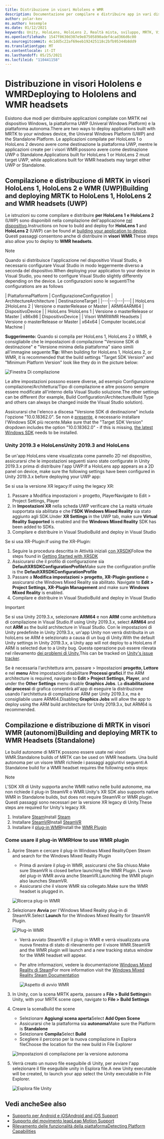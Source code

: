 ```yaml
---
title: Distribuzione in visori Hololens e WMR
description: Documentazione per compilare e distribuire app in vari dispositivi.
author: polar-kev
ms.author: kesemple
ms.date: 01/12/2021
keywords: Unity, HoloLens, HoloLens 2, Realtà mista, sviluppo, MRTK, Visual Studio
ms.openlocfilehash: 1547f0630d307e9e87505890adef4cad366d6c00
ms.sourcegitcommit: 4c1dd5c22af69eeb192425118c2bfb95344b8dd9
ms.translationtype: MT
ms.contentlocale: it-IT
ms.lasthandoff: 05/25/2021
ms.locfileid: "110441158"
---
```

# <a name="deploying-to-hololens-and-wmr-headsets"></a><span data-ttu-id="5e567-104">Distribuzione in visori Hololens e WMR</span><span class="sxs-lookup"><span data-stu-id="5e567-104">Deploying to Hololens and WMR headsets</span></span>

<span data-ttu-id="5e567-105">Esistono due modi per distribuire applicazioni compilate con MRTK nel dispositivo Windows, la piattaforma UWP (Univeral Windows Platform) e la piattaforma autonoma.</span><span class="sxs-lookup"><span data-stu-id="5e567-105">There are two ways to deploy applications built with MRTK to your windows device, the Univeral Windows Platform (UWP) and the Standalone Platform.</span></span> <span data-ttu-id="5e567-106">Le applicazioni compilate per HoloLens 1 o HoloLens 2 devono avere come destinazione la piattaforma UWP, mentre le applicazioni create per i visori WMR possono avere come destinazione UWP o Standalone.</span><span class="sxs-lookup"><span data-stu-id="5e567-106">Applications built for HoloLens 1 or HoloLens 2 must target UWP, while applications built for WMR headsets may target either UWP or Standalone.</span></span>

## <a name="building-and-deploying-mrtk-to-hololens-1-hololens-2-and-wmr-headsets-uwp"></a><span data-ttu-id="5e567-107">Compilazione e distribuzione di MRTK in visori HoloLens 1, HoloLens 2 e WMR (UWP)</span><span class="sxs-lookup"><span data-stu-id="5e567-107">Building and deploying MRTK to HoloLens 1, HoloLens 2 and WMR headsets (UWP)</span></span>

<span data-ttu-id="5e567-108">Le istruzioni su come compilare e distribuire **per HoloLens 1** **e HoloLens 2** (UWP) sono disponibili nella compilazione dell'applicazione [nel dispositivo](/windows/mixed-reality/mrlearning-base-ch1#build-your-application-to-your-device).</span><span class="sxs-lookup"><span data-stu-id="5e567-108">Instructions on how to build and deploy for **HoloLens 1** and **HoloLens 2** (UWP) can be found at [building your application to device](/windows/mixed-reality/mrlearning-base-ch1#build-your-application-to-your-device).</span></span> <span data-ttu-id="5e567-109">Questi passaggi consentono anche di distribuire in **visori WMR**.</span><span class="sxs-lookup"><span data-stu-id="5e567-109">These steps also allow you to deploy to **WMR headsets**.</span></span>

> [!NOTE]
> <span data-ttu-id="5e567-110">Quando si distribuisce l'applicazione nel dispositivo Visual Studio, è necessario configurare Visual Studio in modo leggermente diverso a seconda del dispositivo.</span><span class="sxs-lookup"><span data-stu-id="5e567-110">When deploying your application to your device in Visual Studio, you need to configure Visual Studio slightly differently depending on the device.</span></span> <span data-ttu-id="5e567-111">Le configurazioni sono le seguenti</span><span class="sxs-lookup"><span data-stu-id="5e567-111">The configurations are as follows</span></span>
>
>| <span data-ttu-id="5e567-112">Piattaforma</span><span class="sxs-lookup"><span data-stu-id="5e567-112">Platform</span></span> | <span data-ttu-id="5e567-113">Configurazione</span><span class="sxs-lookup"><span data-stu-id="5e567-113">Configuration</span></span> | <span data-ttu-id="5e567-114">Architecture</span><span class="sxs-lookup"><span data-stu-id="5e567-114">Architecture</span></span> | <span data-ttu-id="5e567-115">Destinazione</span><span class="sxs-lookup"><span data-stu-id="5e567-115">Target</span></span> |
|---|---|---|---|
| <span data-ttu-id="5e567-116">HoloLens 2</span><span class="sxs-lookup"><span data-stu-id="5e567-116">HoloLens 2</span></span> | <span data-ttu-id="5e567-117">Versione o master</span><span class="sxs-lookup"><span data-stu-id="5e567-117">Release or Master</span></span> | <span data-ttu-id="5e567-118">ARM64</span><span class="sxs-lookup"><span data-stu-id="5e567-118">ARM64</span></span> | <span data-ttu-id="5e567-119">Dispositivo</span><span class="sxs-lookup"><span data-stu-id="5e567-119">Device</span></span> |
| <span data-ttu-id="5e567-120">HoloLens 1</span><span class="sxs-lookup"><span data-stu-id="5e567-120">HoloLens 1</span></span> | <span data-ttu-id="5e567-121">Versione o master</span><span class="sxs-lookup"><span data-stu-id="5e567-121">Release or Master</span></span> | <span data-ttu-id="5e567-122">x86</span><span class="sxs-lookup"><span data-stu-id="5e567-122">x86</span></span> | <span data-ttu-id="5e567-123">Dispositivo</span><span class="sxs-lookup"><span data-stu-id="5e567-123">Device</span></span> |
| <span data-ttu-id="5e567-124">Visori WMR</span><span class="sxs-lookup"><span data-stu-id="5e567-124">WMR Headsets</span></span> | <span data-ttu-id="5e567-125">Versione o master</span><span class="sxs-lookup"><span data-stu-id="5e567-125">Release or Master</span></span> | <span data-ttu-id="5e567-126">x64</span><span class="sxs-lookup"><span data-stu-id="5e567-126">x64</span></span> | <span data-ttu-id="5e567-127">Computer locale</span><span class="sxs-lookup"><span data-stu-id="5e567-127">Local Machine</span></span> |

<span data-ttu-id="5e567-128">**Suggerimento:** Quando si compila per HoloLens 1, HoloLens 2 o WMR, è consigliabile che le impostazioni di compilazione "Versione SDK di destinazione" e "Versione minima della piattaforma" siano simili all'immagine seguente:</span><span class="sxs-lookup"><span data-stu-id="5e567-128">**Tip:** When building for HoloLens 1, HoloLens 2, or WMR, it is recommended that the build settings "Target SDK Version" and "Minimum Platform Version" look like they do in the picture below:</span></span>

![Finestra Di compilazione](../features/images/getting-started/BuildWindow.png)

<span data-ttu-id="5e567-130">Le altre impostazioni possono essere diverse, ad esempio Configurazione compilazione/Architettura/Tipo di compilazione e altre possono sempre essere modificate all'interno della Visual Studio soluzione.</span><span class="sxs-lookup"><span data-stu-id="5e567-130">The other settings can be different (for example, Build Configuration/Architecture/Build Type and others can always be changed inside the Visual Studio solution).</span></span>

<span data-ttu-id="5e567-131">Assicurarsi che l'elenco a discesa "Versione SDK di destinazione" includa l'opzione "10.0.18362.0". Se non è [presente,](https://developer.microsoft.com/windows/downloads/windows-10-sdk) è necessario installare l'Windows SDK più recente.</span><span class="sxs-lookup"><span data-stu-id="5e567-131">Make sure that the "Target SDK Version" dropdown includes the option "10.0.18362.0" - if this is missing, [the latest Windows SDK](https://developer.microsoft.com/windows/downloads/windows-10-sdk) needs to be installed.</span></span>

### <a name="unity-20193-and-hololens"></a><span data-ttu-id="5e567-132">Unity 2019.3 e HoloLens</span><span class="sxs-lookup"><span data-stu-id="5e567-132">Unity 2019.3 and HoloLens</span></span>

<span data-ttu-id="5e567-133">Se un'app HoloLens viene visualizzata come pannello 2D nel dispositivo, assicurarsi che le impostazioni seguenti siano state configurate in Unity 2019.3.x prima di distribuire l'app UWP:</span><span class="sxs-lookup"><span data-stu-id="5e567-133">If a HoloLens app appears as a 2D panel on device, make sure the following settings have been configured in Unity 2019.3.x before deploying your UWP app:</span></span>

<span data-ttu-id="5e567-134">Se si usa la versione XR legacy:</span><span class="sxs-lookup"><span data-stu-id="5e567-134">If using the legacy XR:</span></span>

1. <span data-ttu-id="5e567-135">Passare a Modifica impostazioni > progetto, Player</span><span class="sxs-lookup"><span data-stu-id="5e567-135">Navigate to Edit > Project Settings, Player</span></span>
1. <span data-ttu-id="5e567-136">In **Impostazioni XR** nella scheda UWP verificare che La realtà virtuale supportata sia abilitata e che  **l'SDK Windows Mixed Reality** sia stato aggiunto agli SDK.</span><span class="sxs-lookup"><span data-stu-id="5e567-136">Under **XR Settings** in the UWP tab, make sure **Virtual Reality Supported** is enabled and the **Windows Mixed Reality** SDK has been added to SDKs.</span></span>
1. <span data-ttu-id="5e567-137">Compilare e distribuire in Visual Studio</span><span class="sxs-lookup"><span data-stu-id="5e567-137">Build and deploy in Visual Studio</span></span>

<span data-ttu-id="5e567-138">Se si usa XR-Plugin:</span><span class="sxs-lookup"><span data-stu-id="5e567-138">If using the XR-Plugin:</span></span>

1. <span data-ttu-id="5e567-139">Seguire la procedura descritta in Attività iniziali [con XRSDK](../configuration/getting-started-with-mrtk-and-xrsdk.md)</span><span class="sxs-lookup"><span data-stu-id="5e567-139">Follow the steps found in [Getting Started with XRSDK](../configuration/getting-started-with-mrtk-and-xrsdk.md)</span></span>
1. <span data-ttu-id="5e567-140">Assicurarsi che il profilo di configurazione sia **DefaultXRSDKConfigurationProfile**</span><span class="sxs-lookup"><span data-stu-id="5e567-140">Make sure the configuration profile is the **DefaultXRSDKConfigurationProfile**</span></span>
1. <span data-ttu-id="5e567-141">Passare a **Modifica impostazioni > progetto, XR-Plugin gestione** e assicurarsi che Windows Mixed Reality sia abilitato. </span><span class="sxs-lookup"><span data-stu-id="5e567-141">Navigate to **Edit > Project Settings, XR-Plugin Management** and make sure **Windows Mixed Reality** is enabled.</span></span>
1. <span data-ttu-id="5e567-142">Compilare e distribuire in Visual Studio</span><span class="sxs-lookup"><span data-stu-id="5e567-142">Build and deploy in Visual Studio</span></span>

>[!IMPORTANT]
> <span data-ttu-id="5e567-143">Se si usa Unity 2019.3.x, selezionare **ARM64** e non **ARM** come architettura di compilazione in Visual Studio.</span><span class="sxs-lookup"><span data-stu-id="5e567-143">If using Unity 2019.3.x, select **ARM64** and not **ARM** as the build architecture in Visual Studio.</span></span> <span data-ttu-id="5e567-144">Con le impostazioni di Unity predefinite in Unity 2019.3.x, un'app Unity non verrà distribuita in un holoLens se ARM è selezionato a causa di un bug di Unity.</span><span class="sxs-lookup"><span data-stu-id="5e567-144">With the default Unity settings in Unity 2019.3.x, a Unity app will not deploy to a HoloLens if ARM is selected due to a Unity bug.</span></span> <span data-ttu-id="5e567-145">Questa operazione può essere rilevata nel rilevamento [dei problemi di Unity.](https://issuetracker.unity3d.com/issues/enabling-graphics-jobs-in-2019-dot-3-x-results-in-a-crash-or-nothing-rendering-on-hololens-2)</span><span class="sxs-lookup"><span data-stu-id="5e567-145">This can be tracked on [Unity's issue tracker](https://issuetracker.unity3d.com/issues/enabling-graphics-jobs-in-2019-dot-3-x-results-in-a-crash-or-nothing-rendering-on-hololens-2).</span></span>
>
> <span data-ttu-id="5e567-146">Se è necessaria l'architettura arm, passare > Impostazioni **progetto, Lettore** e nel **menu** Altre impostazioni disabilitare **Processi grafici**.</span><span class="sxs-lookup"><span data-stu-id="5e567-146">If the ARM architecture is required, navigate to **Edit > Project Settings, Player**, and under the **Other Settings** menu disable **Graphics Jobs**.</span></span> <span data-ttu-id="5e567-147">La **disabilitazione dei processi** di grafica consentirà all'app di eseguire la distribuzione usando l'architettura di compilazione ARM per Unity 2019.3.x, ma è consigliabile usare ARM64.</span><span class="sxs-lookup"><span data-stu-id="5e567-147">Disabling **Graphics Jobs** will allow the app to deploy using the ARM build architecture for Unity 2019.3.x, but ARM64 is recommended.</span></span>

## <a name="building-and-deploying-mrtk-to-wmr-headsets-standalone"></a><span data-ttu-id="5e567-148">Compilazione e distribuzione di MRTK in visori WMR (autonomi)</span><span class="sxs-lookup"><span data-stu-id="5e567-148">Building and deploying MRTK to WMR Headsets (Standalone)</span></span>

<span data-ttu-id="5e567-149">Le build autonome di MRTK possono essere usate nei visori WMR.</span><span class="sxs-lookup"><span data-stu-id="5e567-149">Standalone builds of MRTK can be used on WMR headsets.</span></span> <span data-ttu-id="5e567-150">Una build autonoma per un visore WMR richiede i passaggi aggiuntivi seguenti:</span><span class="sxs-lookup"><span data-stu-id="5e567-150">A Standalone build for a WMR headset requires the following extra steps:</span></span>

> [!NOTE]
> <span data-ttu-id="5e567-151">L'SDK XR di Unity supporta anche WMR nativo nelle build autonome, ma non richiede il plug-in SteamVR o WMR.</span><span class="sxs-lookup"><span data-stu-id="5e567-151">Unity's XR SDK also supports native WMR in Standalone builds, but does not require SteamVR or WMR plugin.</span></span> <span data-ttu-id="5e567-152">Questi passaggi sono necessari per la versione XR legacy di Unity.</span><span class="sxs-lookup"><span data-stu-id="5e567-152">These steps are required for Unity's legacy XR.</span></span>

1. <span data-ttu-id="5e567-153">Installare [Steam](https://store.steampowered.com/about/)</span><span class="sxs-lookup"><span data-stu-id="5e567-153">Install [Steam](https://store.steampowered.com/about/)</span></span>
1. <span data-ttu-id="5e567-154">Installare [SteamVR](https://store.steampowered.com/app/250820/SteamVR/)</span><span class="sxs-lookup"><span data-stu-id="5e567-154">Install [SteamVR](https://store.steampowered.com/app/250820/SteamVR/)</span></span>
1. <span data-ttu-id="5e567-155">Installare il [plug-in WMR](https://store.steampowered.com/app/719950/Windows_Mixed_Reality_for_SteamVR/)</span><span class="sxs-lookup"><span data-stu-id="5e567-155">Install the [WMR Plugin](https://store.steampowered.com/app/719950/Windows_Mixed_Reality_for_SteamVR/)</span></span>

### <a name="how-to-use-wmr-plugin"></a><span data-ttu-id="5e567-156">Come usare il plug-in WMR</span><span class="sxs-lookup"><span data-stu-id="5e567-156">How to use WMR plugin</span></span>

1. <span data-ttu-id="5e567-157">Aprire Steam e cercare il plug-in Windows Mixed Reality</span><span class="sxs-lookup"><span data-stu-id="5e567-157">Open Steam and search for the Windows Mixed Reality Plugin</span></span>
    - <span data-ttu-id="5e567-158">Prima di avviare il plug-in WMR, assicurarsi che Sia chiuso.</span><span class="sxs-lookup"><span data-stu-id="5e567-158">Make sure SteamVR is closed before launching the WMR Plugin.</span></span> <span data-ttu-id="5e567-159">L'avvio del plug-in WMR avvia anche SteamVR.</span><span class="sxs-lookup"><span data-stu-id="5e567-159">Launching the WMR plugin also launches SteamVR.</span></span>
    - <span data-ttu-id="5e567-160">Assicurarsi che il visore WMR sia collegato.</span><span class="sxs-lookup"><span data-stu-id="5e567-160">Make sure the WMR headset is plugged in.</span></span>

    ![Ricerca plug-in WMR](../features/images/build-deploy/WMR/SteamSearchWMRPlugin.png)

1. <span data-ttu-id="5e567-162">Selezionare **Avvia** per l'Windows Mixed Reality plug-in di SteamVR.</span><span class="sxs-lookup"><span data-stu-id="5e567-162">Select **Launch** for the Windows Mixed Reality for SteamVR Plugin.</span></span>

    ![Plug-in WMR](../features/images/build-deploy/WMR/WMRPlugin.png)

    - <span data-ttu-id="5e567-164">Verrà avviato SteamVR e il plug-in WMR e verrà visualizzata una nuova finestra di stato di rilevamento per il visore WMR.</span><span class="sxs-lookup"><span data-stu-id="5e567-164">SteamVR and the WMR plugin will launch and a new tracking status window for the WMR headset will appear.</span></span>
    - <span data-ttu-id="5e567-165">Per altre informazioni, vedere la documentazione [Windows Mixed Reality di Steam](https://support.microsoft.com/help/4053622/windows-10-play-steamvr-games-in-windows-mixed-reality)</span><span class="sxs-lookup"><span data-stu-id="5e567-165">For more information visit the [Windows Mixed Reality Steam Documentation](https://support.microsoft.com/help/4053622/windows-10-play-steamvr-games-in-windows-mixed-reality)</span></span>

        ![Aspetto di avvio WMR](../features/images/build-deploy/WMR/WMRPluginActive.png)

1. <span data-ttu-id="5e567-167">In Unity, con la scena MRTK aperta, passare a **File > Build Settings**</span><span class="sxs-lookup"><span data-stu-id="5e567-167">In Unity, with your MRTK scene open, navigate to **File > Build Settings**</span></span>

1. <span data-ttu-id="5e567-168">Creare la scena</span><span class="sxs-lookup"><span data-stu-id="5e567-168">Build the scene</span></span>
    - <span data-ttu-id="5e567-169">Selezionare **Aggiungi scena aperta**</span><span class="sxs-lookup"><span data-stu-id="5e567-169">Select **Add Open Scene**</span></span>
    - <span data-ttu-id="5e567-170">Assicurarsi che la piattaforma sia **autonoma**</span><span class="sxs-lookup"><span data-stu-id="5e567-170">Make sure the Platform is **Standalone**</span></span>
    - <span data-ttu-id="5e567-171">Selezionare **Compila**</span><span class="sxs-lookup"><span data-stu-id="5e567-171">Select **Build**</span></span>
    - <span data-ttu-id="5e567-172">Scegliere il percorso per la nuova compilazione in Esplora file</span><span class="sxs-lookup"><span data-stu-id="5e567-172">Choose the location for the new build in File Explorer</span></span>

    ![Impostazioni di compilazione per la versione autonoma](../features/images/build-deploy/WMR/BuildSettingsStandaloneUnity.png)

1. <span data-ttu-id="5e567-174">Verrà creato un nuovo file eseguibile di Unity, per avviare l'app selezionare il file eseguibile unity in Esplora file.</span><span class="sxs-lookup"><span data-stu-id="5e567-174">A new Unity executable will be created, to launch your app select the Unity executable in File Explorer.</span></span>

    ![Esplora file Unity](../features/images/build-deploy/WMR/FileExplorerUnityExe.png)

## <a name="see-also"></a><span data-ttu-id="5e567-176">Vedi anche</span><span class="sxs-lookup"><span data-stu-id="5e567-176">See also</span></span>

- [<span data-ttu-id="5e567-177">Supporto per Android e iOS</span><span class="sxs-lookup"><span data-stu-id="5e567-177">Android and iOS Support</span></span>](using-ar-foundation.md)
- [<span data-ttu-id="5e567-178">Supporto del movimento leap</span><span class="sxs-lookup"><span data-stu-id="5e567-178">Leap Motion Support</span></span>](leap-motion-mrtk.md)
- [<span data-ttu-id="5e567-179">Rilevamento delle funzionalità della piattaforma</span><span class="sxs-lookup"><span data-stu-id="5e567-179">Detecting Platform Capabilities</span></span>](detecting-platform-capabilities.md)